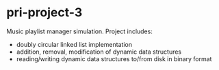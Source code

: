 # pri-project-3
Music playlist manager simulation. Project includes:
- doubly circular linked list implementation
- addition, removal, modification of dynamic data structures
- reading/writing dynamic data structures to/from disk in binary format
